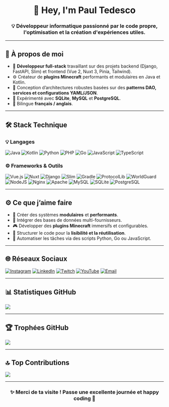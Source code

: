 <h1 align="center">👋 Hey, I'm Paul Tedesco</h1>
<h3 align="center">💡 Développeur informatique passionné par le code propre, l'optimisation et la création d'expériences utiles.</h3>

---

## 💫 À propos de moi
- 🎯 **Développeur full-stack** travaillant sur des projets backend (Django, FastAPI, Slim) et frontend (Vue 2, Nuxt 3, Pinia, Tailwind).  
- ⚙️ Créateur de **plugins Minecraft** performants et modulaires en Java et Kotlin.  
- 💾 Conception d’architectures robustes basées sur des **patterns DAO, services et configurations YAML/JSON**.  
- 🧠 Expérimenté avec **SQLite**, **MySQL** et **PostgreSQL**.  
- 💬 Bilingue **français / anglais**.  

---

## 🛠️ Stack Technique

### 💡 Langages
![Java](https://img.shields.io/badge/Java-orange?logo=openjdk&logoColor=white)
![Kotlin](https://img.shields.io/badge/Kotlin-7F52FF?logo=kotlin&logoColor=white)
![Python](https://img.shields.io/badge/Python-3670A0?logo=python&logoColor=white)
![PHP](https://img.shields.io/badge/PHP-777BB4?logo=php&logoColor=white)
![Go](https://img.shields.io/badge/Go-00ADD8?logo=go&logoColor=white)
![JavaScript](https://img.shields.io/badge/JavaScript-F7DF1E?logo=javascript&logoColor=black)
![TypeScript](https://img.shields.io/badge/TypeScript-3178C6?logo=typescript&logoColor=white)

### ⚙️ Frameworks & Outils
![Vue.js](https://img.shields.io/badge/Vue.js-42b883?logo=vue.js&logoColor=white)
![Nuxt](https://img.shields.io/badge/Nuxt-00DC82?logo=nuxt.js&logoColor=white)
![Django](https://img.shields.io/badge/Django-092E20?logo=django&logoColor=white)
![Slim](https://img.shields.io/badge/Slim-74C69D?logo=php&logoColor=white)
![Gradle](https://img.shields.io/badge/Gradle-02303A?logo=gradle&logoColor=white)
![ProtocolLib](https://img.shields.io/badge/ProtocolLib-blue?logo=spigotmc&logoColor=white)
![WorldGuard](https://img.shields.io/badge/WorldGuard-green?logo=spigotmc&logoColor=white)
![NodeJS](https://img.shields.io/badge/Node.js-6DA55F?logo=node.js&logoColor=white)
![Nginx](https://img.shields.io/badge/Nginx-009639?logo=nginx&logoColor=white)
![Apache](https://img.shields.io/badge/Apache-D42029?logo=apache&logoColor=white)
![MySQL](https://img.shields.io/badge/MySQL-4479A1?logo=mysql&logoColor=white)
![SQLite](https://img.shields.io/badge/SQLite-07405e?logo=sqlite&logoColor=white)
![PostgreSQL](https://img.shields.io/badge/PostgreSQL-316192?logo=postgresql&logoColor=white)

---

## ⚙️ Ce que j’aime faire
- 🧩 Créer des systèmes **modulaires** et **performants**.  
- 💾 Intégrer des bases de données multi-fournisseurs.  
- 🎮 Développer des **plugins Minecraft** immersifs et configurables.  
- 🧱 Structurer le code pour la **lisibilité et la réutilisation**.  
- 🧠 Automatiser les tâches via des scripts Python, Go ou JavaScript.  

---

## 🌐 Réseaux Sociaux
[![Instagram](https://img.shields.io/badge/Instagram-%23E4405F.svg?style=for-the-badge&logo=Instagram&logoColor=white)](https://www.instagram.com/steodec/)
[![LinkedIn](https://img.shields.io/badge/LinkedIn-%230077B5.svg?style=for-the-badge&logo=linkedin&logoColor=white)](https://www.linkedin.com/in/tedesco-p-972aa7ba/)
[![Twitch](https://img.shields.io/badge/Twitch-%239146FF.svg?style=for-the-badge&logo=Twitch&logoColor=white)](https://www.twitch.tv/steodec)
[![YouTube](https://img.shields.io/badge/YouTube-%23FF0000.svg?style=for-the-badge&logo=YouTube&logoColor=white)](https://www.youtube.com/@steodec)
[![Email](https://img.shields.io/badge/Email-D14836?style=for-the-badge&logo=gmail&logoColor=white)](mailto:paul.tedesco@humbrain.com)

---

## 📊 Statistiques GitHub
![](https://github-readme-stats.vercel.app/api/top-langs/?username=steodec&theme=dark&hide_border=false&include_all_commits=true&count_private=true&layout=compact)

---

## 🏆 Trophées GitHub
![](https://github-profile-trophy.vercel.app/?username=steodec&theme=radical&no-frame=true&no-bg=false&margin-w=4)

---

## 🔝 Top Contributions
![](https://github-contributor-stats.vercel.app/api?username=steodec&limit=5&theme=dark&combine_all_yearly_contributions=true)

---

<h3 align="center">✨ Merci de ta visite ! Passe une excellente journée et happy coding 🚀</h3>

<!-- Created with ❤️ by Paul Tedesco -->

